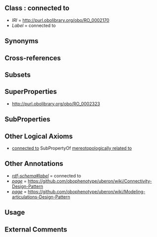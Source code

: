 
## Class : connected to

 * *IRI* = http://purl.obolibrary.org/obo/RO_0002170
 * *Label* = connected to

## Synonyms


## Cross-references


## Subsets


## SuperProperties

 * <http://purl.obolibrary.org/obo/RO_0002323>

## SubProperties


## Other Logical Axioms

 * [connected to](../../RO/70/RO_0002170.md) SubPropertyOf [mereotopologically related to](../../RO/23/RO_0002323.md)

## Other Annotations

 * *[rdf-schema#label](../../el/rdf-schema#label.md)* = connected to
 * *[page](../../ge/page.md)* = https://github.com/obophenotype/uberon/wiki/Connectivity-Design-Pattern
 * *[page](../../ge/page.md)* = https://github.com/obophenotype/uberon/wiki/Modeling-articulations-Design-Pattern

## Usage


## External Comments


